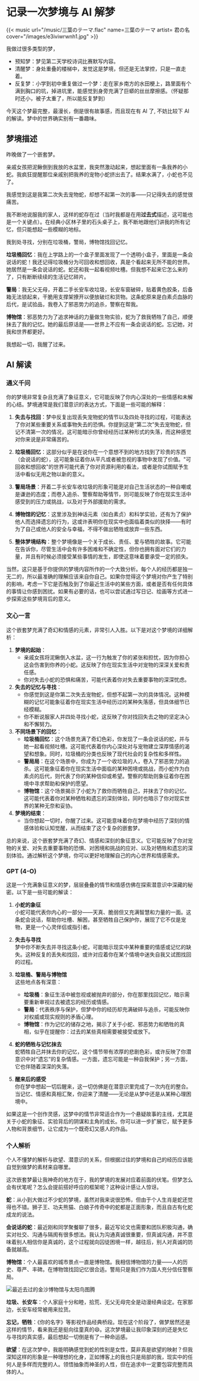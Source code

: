 # 记录一次梦境与 AI 解梦


{{< music url="/music/三葉のテーマ.flac" name=三葉のテーマ artist= 君の名 cover="/images/e3iviwrwnh1.jpg" >}} 

我做过很多类型的梦，
- 预知梦：梦见第二天学校诗词比赛默写内容。
- 清醒梦：身处重叠的楼梯中，发觉这是梦境，但还是无法掌控，只是一直走着。
- 反复梦：小学到初中重复做过一个梦：走在家乡南方的水田梗上，路里面有个满到胸口的坑，掉进坑里，能感觉到身旁充满了巨蟒的丝丝摩擦感。（怀疑那时还小，被子太重了，所以能反复梦到）

今天这个梦最完整，最漫长，倒是很有故事感，而且现在有 AI 了, 不妨比较下 AI 的解读。梦中的世界确实别有一番趣味。
## 梦境描述

昨晚做了一个嵌套梦。

亲戚女孩把泥鳅倒到我放的水盆里，我突然激动起来，想起里面有一条我养的小蛇。我疯狂提醒那位亲戚别把我养的宠物小蛇挤出去了。结果水满了，小蛇也不见了。

我感觉到这是我第二次失去宠物蛇，却想不起第一次的事——只记得失去的感觉很痛苦。

我不断地说服我的家人，这样的蛇存在过（当时我都是在用**过去式**描述，这可能也是一个关键点）。在经典小区林子里的石头桌子上，我不断地跟他们讲我的所有记忆，但只能想起一些模糊的地标。

我到处寻找，分别在垃圾桶，警局，博物馆找回记忆。

**垃圾桶回忆**：我在上学路上的一个盒子里面发现了一个透明小盒子，里面是一条会说话的蛇！我还记得垃圾桶分为可回收和想回收，真是个看起来无所不能的世界。她居然是一条会说话的蛇。蛇还和我一起看视频吐槽。但我想不起来它怎么来的了，只有断断续续的生活记忆碎片。

**警局**：我无父无母，开着二手长安车收垃圾，长安车窗破碎，贴着黄色胶条，后备箱无法锁起来，干脆用支撑架撩开以便放破烂和货物。这条蛇原来是白素贞血脉的后代，是试验品，我卷入了邪恶势力的追杀，警察在帮我。

**博物馆**：邪恶势力为了追求神话的力量做生物实验，蛇为了救我牺牲了自己，顺便抹去了我的记忆。她的最后原话是——世界上不应有一条会说话的蛇。忘记她，对我和世界都更好。

我想起一切，我醒了过来。

## AI 解读

### 通义千问

你的梦境非常复杂且充满了象征意义，它可能反映了你内心深处的一些情感和未解的心结。梦境通常是我们潜意识的表达方式，下面是一些可能的解释：

1. **失去与找回**：梦中反复出现丢失宠物蛇的情节以及四处寻找的过程，可能表达了你对某些重要关系或事物失去的恐惧。你提到这是“第二次”失去宠物蛇，但记不清第一次的情况，这可能暗示你曾经经历过某种形式的失落，而这种感觉对你来说是非常痛苦的。

2. **垃圾桶回忆**：这部分似乎是在说你在一个意想不到的地方找到了珍贵的东西（会说话的蛇），这可能象征着你从平凡或者被忽视的事物中发现了价值。"可回收和想回收"的世界可能代表了你对资源利用的看法，或者是你试图赋予生活中看似无用之物以新的意义。

3. **警局场景**：开着二手长安车收垃圾的形象可能是对自己生活状态的一种自嘲或是谦逊的态度；而卷入追杀、警察帮助等情节，则可能反映了你在现实生活中感受到的压力或挑战，以及对于外部援助的需求。

4. **博物馆的记忆**：这里涉及到神话元素（如白素贞）和科学实验，还有为了保护他人而选择遗忘的行为，这或许表明你在现实中也面临着类似的抉择——有时为了自己或他人的安全与幸福，不得不做出牺牲或放弃一些东西。

5. **整体梦境结构**：整个梦境像是一个关于成长、责任、爱与牺牲的故事。它可能在告诉你，尽管生活中会有许多困难和不确定性，但你也拥有面对它们的力量，并且有时候必须接受某些事情的发生，即使这意味着要承受一定的损失。

当然，这只是基于你提供的梦境内容所作的一个大致分析。每个人的经历都是独一无二的，所以最准确的理解应该来自你自己。如果你觉得这个梦境对你产生了特别的影响，考虑一下它是否触及到了你最近生活中的某些方面，或者是否有任何具体的事情让你感到困扰。如果有必要的话，也可以尝试通过写日记、绘画等方式进一步探索这些梦境背后的意义。

### 文心一言

这个嵌套梦充满了奇幻和情感的元素，非常引人入胜。以下是对这个梦境的详细解析：

1. **梦境的起始**：
    - 亲戚女孩将泥鳅倒入水盆，这一行为触发了你的紧张和担忧，因为你担心这会伤害到你养的小蛇。这反映了你在现实生活中对宠物的深深关爱和责任感。
    - 你对失去小蛇的恐惧和痛苦，可能代表着你对失去重要事物的深深忧虑。
2. **失去的记忆与寻找**：
    - 你感觉到这是你第二次失去宠物蛇，但想不起第一次的具体情况。这种模糊的记忆可能象征着你在现实生活中经历过的某种失落感，但具体细节已经模糊。
    - 你不断说服家人并四处寻找小蛇，这反映了你对找回失去之物的坚定决心和不懈努力。
3. **不同场景下的回忆**：
    - **垃圾桶回忆**：这个场景充满了奇幻色彩，你发现了一条会说话的蛇，并与她一起看视频吐槽。这可能代表着你内心深处对与宠物建立深厚情感的渴望和想象。同时，垃圾桶的分类也反映了现代社会的复杂性和多样性。
    - **警局局**：在这个场景中，你成为了一个收垃圾的人，卷入了邪恶势力的追杀。这可能象征着你在现实生活中面临的某种困境或挑战，而小蛇作为白素贞的后代，则代表了你的某种信仰或希望。警察的帮助则象征着你在困境中寻求帮助和保护的愿望。
    - **博物馆**：这个场景揭示了小蛇为了救你而牺牲自己，并抹去了你的记忆。这可能代表着你对某种牺牲和遗忘的深刻体验，同时也暗示了你对现实世界的某种无奈和妥协。
4. **梦境的结束**：
    - 当你想起一切时，你醒了过来。这可能意味着你在梦境中经历了深刻的情感体验和认知觉醒，从而结束了这个复杂的嵌套梦。

总的来说，这个嵌套梦充满了奇幻、情感和深刻的象征意义。它可能反映了你对宠物的关爱、对失去重要事物的恐惧、对困境和挑战的应对、以及对牺牲和遗忘的深刻体验。通过解析这个梦境，你可以更好地理解自己的内心世界和情感需求。

### GPT (4-O)

这是一个充满象征意义的梦，层层叠叠的情节和情感仿佛在探索潜意识中深藏的秘密。以下是一些可能的解读：

1. **小蛇的象征**  
    小蛇可能代表你内心的一部分——天真、脆弱但又充满智慧和力量的一面。这条蛇会说话，帮助你吐槽、解困，甚至牺牲自己保护你，展现了它不仅是宠物，更是一个心灵伴侣或指引者。
    
2. **失去与寻找**  
    梦中你不断失去并寻找这条小蛇，可能暗示现实中某种重要的情感或记忆的缺失。这种反复的丢失和找回，或许对应着你在某个情境中迷失自我又试图找回的过程。
    
3. **垃圾桶、警局与博物馆**  
    这些地点各有深意：
    
    - **垃圾桶**：象征生活中被忽视或被抛弃的部分，你在那里找回记忆，暗示需要重新审视过去被遗忘的经历或情感。
    - **警局**：代表秩序与保护，但梦中你的经历却充满破碎与追杀，可能反映你对权威或现实规则的矛盾心理。
    - **博物馆**：作为记忆的储存之地，揭示了关于小蛇、邪恶势力和牺牲的真相，似乎在提醒你：过去的某些真相需要被接受或放下。
4. **蛇的牺牲与记忆抹去**  
    蛇牺牲自己并抹去你的记忆，这个情节带有浓厚的悲剧色彩，或许反映了你潜意识中对“遗忘”的复杂情感。一方面，遗忘可能是一种自我保护；另一方面，它也伴随着深深的失落。
    
5. **醒来后的感受**  
    你在梦中想起一切后醒来，这一切仿佛是在潜意识里完成了一次内在的整合。当记忆、情感和真相汇聚，你迎来了清醒——无论是从梦中还是从某种心理困境中。
    

如果这是一个创作灵感，这梦中的情节非常适合作为一个悬疑故事的主线，尤其是关于小蛇的象征、实验背后的阴谋和主角的成长。你可以进一步扩展它，赋予更多人物和背景细节，让它成为一个既奇幻又感人的作品。


### 个人解析

个人不懂梦的解析与欲望、潜意识的关系，但根据过往的梦境和自己的经历应该能自觉到做梦的素材来自哪里。

这次嵌套梦最让我神奇的地方在于，我的梦境的发展对应着前面的伏笔。但梦怎么会有伏笔呢？怎么会提前搭好呼应的框架呢？这种设计感让人惊讶。

**蛇**：从小到大做过不少蛇的梦境，虽然对我来说很恐怖，但由于个人生肖是蛇还觉得也不错。狮子王、功夫熊猫、白娘子传奇中的蛇都是正面形象，而且自古有化蛇成龙的说法。

**会说话的蛇**：最近刚和同学聚餐聊了很多，最近写论文也需要和团队积极沟通，确实对社交、沟通与隔阂有很多想法。我认为沟通真诚很重要，但真诚沟通，并不意味着别人相信你是真诚的，这个过程就向囚徒困境一样，越往后，别人对真诚的防备就越高。

**博物馆**：个人最喜欢的城市景点一直是博物馆。我相信博物馆的力量——人的历史、尊严、丰碑。在博物馆找回记忆很合适。警局只是我们作为国人充分信任警察局。

![最近去过的金沙博物馆与太阳鸟图腾](/img/AI与梦境.zh-cn-20241204115352313.webp)

**垃圾、长安车**：个人家庭十分和睦，拾荒、无父无母完全是动漫经典设定。在家那边，长安车经常被用来拉货。

**忘记，牺牲**：《你的名字》等影视作品经典桥段。现在这个阶段了，做梦居然还是这样的情节，看来我还是挺向往童真的😄。这次梦境最让我印象深刻的还是失忆与寻找的真实感，最后想起一切倒是有了一种命运感。

**欲望**：在这次梦中，我能明确感觉到蛇的性别是女性，莫非真是欲望的映射？但我深知这样的形象是一种理想的化身，正如博客上的我也只是局部的我，现实中的任何人是多样而完整的人。领悟抽象而神圣的人性，但在追求中一定要包容完整而具体的人。



